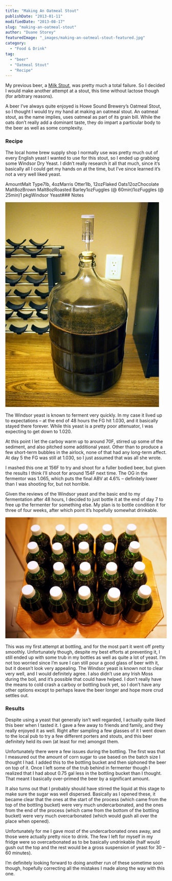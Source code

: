 ```yaml
---
title: "Making An Oatmeal Stout"
publishDate: "2013-01-11"
modifiedDate: "2013-08-17"
slug: "making-an-oatmeal-stout"
author: "Duane Storey"
featuredImage: "_images/making-an-oatmeal-stout-featured.jpg"
category:
  - "Food & Drink"
tag:
  - "beer"
  - "Oatmeal Stout"
  - "Recipe"
---
```


My previous beer, a [Milk Stout](/1202/), was pretty much a total failure. So I decided I would make another attempt at a stout, this time without lactose though (for arbitrary reasons).

A beer I’ve always quite enjoyed is Howe Sound Brewery’s Oatmeal Stout, so I thought I would try my hand at making an oatmeal stout. An oatmeal stout, as the name implies, uses oatmeal as part of its grain bill. While the oats don’t really add a dominant taste, they do impart a particular body to the beer as well as some complexity.

### Recipe

The local home brew supply shop I normally use was pretty much out of every English yeast I wanted to use for this stout, so I ended up grabbing some Windsor Dry Yeast. I didn’t really research it all that much, since it’s basically all I could get my hands on at the time, but I’ve since learned it’s not a very well liked yeast.

AmountMalt Type7lb, 4ozMarris Otter1lb, 12ozFlaked Oats12ozChocolate Malt8ozBrown Malt8ozRoasted Barley1ozFuggles (@ 60min)1ozFuggles (@ 25min)1 pkgWindsor Yeast### Notes

[![Oatmeal Stout](_images/making-an-oatmeal-stout-1.jpg)](http://www.migratorynerd.com/wordpress/wp-content/uploads/2013/01/oatmeal1.jpg)

The Windsor yeast is known to ferment very quickly. In my case it lived up to expectations – at the end of 48 hours the FG hit 1.030, and it basically stayed there forever. While this yeast is a pretty poor attenuator, I was expecting to get down to 1.020.

At this point I let the carboy warm up to around 70F, stirred up some of the sediment, and also pitched some additional yeast. Other than to produce a few short-term bubbles in the airlock, none of that had any long-term affect. At day 5 the FG was still at 1.030, so I just assumed that was all she wrote.

I mashed this one at 156F to try and shoot for a fuller bodied beer, but given the results I think I’ll shoot for around 154F next time. The OG in the fermentor was 1.065, which puts the final ABV at 4.6% – definitely lower than I was shooting for, but not horrible.

Given the reviews of the Windsor yeast and the basic end to my fermentation after 48 hours, I decided to just bottle it at the end of day 7 to free up the fermenter for something else. My plan is to bottle condition it for three of four weeks, after which point it’s hopefully somewhat drinkable.

[![Bottled](_images/making-an-oatmeal-stout-2.jpg)](_images/making-an-oatmeal-stout-2.jpg)

This was my first attempt at bottling, and for the most part it went off pretty smoothly. Unfortunately though, despite my best efforts at preventing it, I still ended up with some trub in my bottles as well as quite a lot of yeast. I’m not too worried since I’m sure I can still pour a good glass of beer with it, but it doesn’t look very appealing. The Windsor yeast is known not to clear very well, and I would definitely agree. I also didn’t use any Irish Moss during the boil, and it’s possible that could have helped. I don’t really have the means to cold crash a carboy or bottling buck yet, so I don’t have any other options except to perhaps leave the beer longer and hope more crud settles out.

### Results

Despite using a yeast that generally isn’t well regarded, I actually quite liked this beer when I tasted it. I gave a few away to friends and family, and they really enjoyed it as well. Right after sampling a few glasses of it I went down to the local pub to try a few different porters and stouts, and this beer definitely held its own (at least for me) amongst them.

Unfortunately there were a few issues during the bottling. The first was that I measured out the amount of corn sugar to use based on the batch size I thought I had. I added this to the bottling bucket and then siphoned the beer on top of it. Once I left some of the trub behind in fermenter though I realized that I had about 0.75 gal less in the bottling bucket than I thought. That meant I basically over-primed the beer by a significant amount.

It also turns out that I probably should have stirred the liquid at this stage to make sure the sugar was well dispersed. Basically as I opened these, it became clear that the ones at the start of the process (which came from the top of the bottling bucket) were very much undercarbonated, and the ones from the end of the process (which came from the bottom of the bottling bucket) were very much overcarbonated (which would gush all over the place when opened).

Unfortunately for me I gave most of the undercarbonated ones away, and those were actually pretty nice to drink. The few I left for myself in my fridge were so overcarbonated as to be basically undrinkable (half would gush out the top and the rest would be a gross suspension of yeast for 30 – 60 minutes).

I’m definitely looking forward to doing another run of these sometime soon though, hopefully correcting all the mistakes I made along the way with this one.